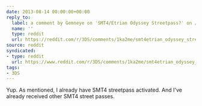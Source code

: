 ```yaml
---
date: 2013-08-14 00:00:00+00:00
reply_to:
  label: a comment by Gemneye on 'SMT4/Etrian Odyssey Streetpass?' on /r/3DS
  name: ''
  type: reddit
  url: https://reddit.com/r/3DS/comments/1ka2me/smt4etrian_odyssey_streetpass/cbmvcj6/
source: reddit
syndicated:
- type: reddit
  url: https://www.reddit.com/r/3DS/comments/1ka2me/smt4etrian_odyssey_streetpass/cbmw648/
tags:
- 3DS
---
```


Yup. As mentioned, I already have SMT4 streetpass activated. And I've already received other SMT4 street passes.